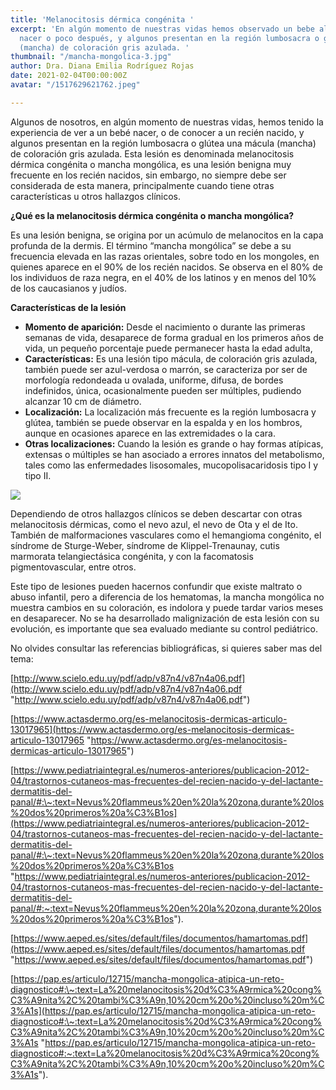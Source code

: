 ```yaml
---
title: 'Melanocitosis dérmica congénita '
excerpt: 'En algún momento de nuestras vidas hemos observado un bebe al momento de
  nacer o poco después, y algunos presentan en la región lumbosacra o glútea una mácula
  (mancha) de coloración gris azulada. '
thumbnail: "/mancha-mongolica-3.jpg"
author: Dra. Diana Emilia Rodríguez Rojas
date: 2021-02-04T00:00:00Z
avatar: "/1517629621762.jpeg"

---
```

Algunos de nosotros, en algún momento de nuestras vidas, hemos tenido la experiencia de ver a un bebé nacer, o de conocer a un recién nacido, y algunos presentan en la región lumbosacra o glútea una mácula (mancha) de coloración gris azulada. Esta lesión es denominada melanocitosis dérmica congénita o mancha mongólica, es una lesión benigna muy frecuente en los recién nacidos, sin embargo, no siempre debe ser considerada de esta manera, principalmente cuando tiene otras características u otros hallazgos clínicos.

**¿Qué es la melanocitosis dérmica congénita o mancha mongólica?**

Es una lesión benigna, se origina por un acúmulo de melanocitos en la capa profunda de la dermis. El término “mancha mongólica” se debe a su frecuencia elevada en las razas orientales, sobre todo en los mongoles, en quienes aparece en el 90% de los recién nacidos. Se observa en el 80% de los individuos de raza negra, en el 40% de los latinos y en menos del 10% de los caucasianos y judíos.

**Características de la lesión**

* **Momento de aparición:** Desde el nacimiento o durante las primeras semanas de vida, desaparece de forma gradual en los primeros años de vida, un pequeño porcentaje puede permanecer hasta la edad adulta,
* **Características:** Es una lesión tipo mácula, de coloración gris azulada, también puede ser azul-verdosa o marrón, se caracteriza por ser de morfología redondeada u ovalada, uniforme, difusa, de bordes indefinidos, única, ocasionalmente pueden ser múltiples, pudiendo alcanzar 10 cm de diámetro.
* **Localización:** La localización más frecuente es la región lumbosacra y glútea, también se puede observar en la espalda y en los hombros, aunque en ocasiones aparece en las extremidades o la cara.
* **Otras localizaciones:** Cuando la lesión es grande o hay formas atípicas, extensas o múltiples se han asociado a errores innatos del metabolismo, tales como las enfermedades lisosomales, mucopolisacaridosis tipo I y tipo II.

![](/captura-de-pantalla-2021-02-11-a-la-s-10-30-39-p-m.png)

Dependiendo de otros hallazgos clínicos se deben descartar con otras melanocitosis dérmicas, como el nevo azul, el nevo de Ota y el de Ito. También de malformaciones vasculares como el hemangioma congénito, el síndrome de Sturge-Weber, síndrome de Klippel-Trenaunay, cutis marmorata telangiectásica congénita, y con la facomatosis pigmentovascular, entre otros.

Este tipo de lesiones pueden hacernos confundir que existe maltrato o abuso infantil, pero a diferencia de los hematomas, la mancha mongólica no muestra cambios en su coloración, es indolora y puede tardar varios meses en desaparecer. No se ha desarrollado malignización de esta lesión con su evolución, es importante que sea evaluado mediante su control pediátrico.

No olvides consultar las referencias bibliográficas, si quieres saber mas del tema:

[http://www.scielo.edu.uy/pdf/adp/v87n4/v87n4a06.pdf](http://www.scielo.edu.uy/pdf/adp/v87n4/v87n4a06.pdf "http://www.scielo.edu.uy/pdf/adp/v87n4/v87n4a06.pdf")

[https://www.actasdermo.org/es-melanocitosis-dermicas-articulo-13017965](https://www.actasdermo.org/es-melanocitosis-dermicas-articulo-13017965 "https://www.actasdermo.org/es-melanocitosis-dermicas-articulo-13017965")

[https://www.pediatriaintegral.es/numeros-anteriores/publicacion-2012-04/trastornos-cutaneos-mas-frecuentes-del-recien-nacido-y-del-lactante-dermatitis-del-panal/#:\~:text=Nevus%20flammeus%20en%20la%20zona,durante%20los%20dos%20primeros%20a%C3%B1os](https://www.pediatriaintegral.es/numeros-anteriores/publicacion-2012-04/trastornos-cutaneos-mas-frecuentes-del-recien-nacido-y-del-lactante-dermatitis-del-panal/#:\~:text=Nevus%20flammeus%20en%20la%20zona,durante%20los%20dos%20primeros%20a%C3%B1os "https://www.pediatriaintegral.es/numeros-anteriores/publicacion-2012-04/trastornos-cutaneos-mas-frecuentes-del-recien-nacido-y-del-lactante-dermatitis-del-panal/#:~:text=Nevus%20flammeus%20en%20la%20zona,durante%20los%20dos%20primeros%20a%C3%B1os").

[https://www.aeped.es/sites/default/files/documentos/hamartomas.pdf](https://www.aeped.es/sites/default/files/documentos/hamartomas.pdf "https://www.aeped.es/sites/default/files/documentos/hamartomas.pdf")

[https://pap.es/articulo/12715/mancha-mongolica-atipica-un-reto-diagnostico#:\~:text=La%20melanocitosis%20d%C3%A9rmica%20cong%C3%A9nita%2C%20tambi%C3%A9n,10%20cm%20o%20incluso%20m%C3%A1s](https://pap.es/articulo/12715/mancha-mongolica-atipica-un-reto-diagnostico#:\~:text=La%20melanocitosis%20d%C3%A9rmica%20cong%C3%A9nita%2C%20tambi%C3%A9n,10%20cm%20o%20incluso%20m%C3%A1s "https://pap.es/articulo/12715/mancha-mongolica-atipica-un-reto-diagnostico#:~:text=La%20melanocitosis%20d%C3%A9rmica%20cong%C3%A9nita%2C%20tambi%C3%A9n,10%20cm%20o%20incluso%20m%C3%A1s").